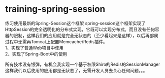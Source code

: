# training-spring-session
练习使用最新的Spring-Session这个框架
spring-session这个框架实现了HttpSession的完全透明化的分布式实现，它既可以实现分布式，而且没有任何容器的限制，这样我们的应用就是完全无状态的（至少看起来是这样），以后再部属过程中无需再Tomcat上配置Memcache/Redis插件。<br>
1、实现了普通Web项目中使用<br>
2、实现了Spring-Boot中的使用<br>

所有技术没有银弹，有机会我实现一个基于权限Shiro的Redis的SessionManager这样我们以后使用的应用都是无状态了，无需开发人员去关心任何问题。。。
